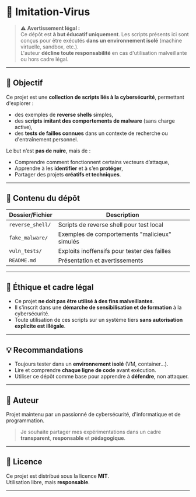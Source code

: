 
# 🦠 Imitation-Virus

> ⚠️ **Avertissement légal :**  
> Ce dépôt est **à but éducatif uniquement**. Les scripts présents ici sont conçus pour être exécutés **dans un environnement isolé** (machine virtuelle, sandbox, etc.).  
> L'auteur **décline toute responsabilité** en cas d'utilisation malveillante ou hors cadre légal.

---

## 🎯 Objectif

Ce projet est une **collection de scripts liés à la cybersécurité**, permettant d'explorer :

- des exemples de **reverse shells** simples,
- des **scripts imitant des comportements de malware** (sans charge active),
- des **tests de failles connues** dans un contexte de recherche ou d'entraînement personnel.

Le but n’est **pas de nuire**, mais de :

- Comprendre comment fonctionnent certains vecteurs d’attaque,
- Apprendre à les **identifier** et à s’en **protéger**,
- Partager des projets **créatifs et techniques**.

---

## 🧪 Contenu du dépôt

| Dossier/Fichier            | Description                                  |
|---------------------------|----------------------------------------------|
| `reverse_shell/`          | Scripts de reverse shell pour test local     |
| `fake_malware/`           | Exemples de comportements "malicieux" simulés |
| `vuln_tests/`             | Exploits inoffensifs pour tester des failles |
| `README.md`               | Présentation et avertissements               |

---

## 🔐 Éthique et cadre légal

- Ce projet **ne doit pas être utilisé à des fins malveillantes**.
- Il s'inscrit dans une **démarche de sensibilisation et de formation** à la cybersécurité.
- Toute utilisation de ces scripts sur un système tiers **sans autorisation explicite est illégale**.

---

## 💡 Recommandations

- Toujours tester dans un **environnement isolé** (VM, container...).
- Lire et comprendre **chaque ligne de code** avant exécution.
- Utiliser ce dépôt comme base pour apprendre à **défendre**, non attaquer.

---

## 👤 Auteur

Projet maintenu par un passionné de cybersécurité, d'informatique et de programmation.

> Je souhaite partager mes expérimentations dans un cadre **transparent**, **responsable** et **pédagogique**.

---

## 📜 Licence

Ce projet est distribué sous la licence **MIT**.  
Utilisation libre, mais **responsable**.

---
